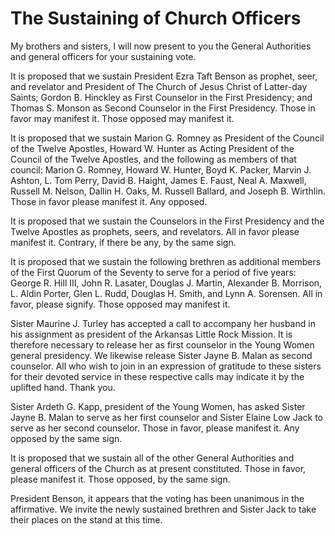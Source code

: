 # The Sustaining of Church Officers

My brothers and sisters, I will now present to you the General Authorities and
general officers for your sustaining vote.

It is proposed that we sustain President Ezra Taft Benson as prophet, seer,
and revelator and President of The Church of Jesus Christ of Latter-day
Saints; Gordon B. Hinckley as First Counselor in the First Presidency; and
Thomas S. Monson as Second Counselor in the First Presidency. Those in favor
may manifest it. Those opposed may manifest it.

It is proposed that we sustain Marion G. Romney as President of the Council of
the Twelve Apostles, Howard W. Hunter as Acting President of the Council of
the Twelve Apostles, and the following as members of that council: Marion G.
Romney, Howard W. Hunter, Boyd K. Packer, Marvin J. Ashton, L. Tom Perry,
David B. Haight, James E. Faust, Neal A. Maxwell, Russell M. Nelson, Dallin H.
Oaks, M. Russell Ballard, and Joseph B. Wirthlin. Those in favor please
manifest it. Any opposed.

It is proposed that we sustain the Counselors in the First Presidency and the
Twelve Apostles as prophets, seers, and revelators. All in favor please
manifest it. Contrary, if there be any, by the same sign.

It is proposed that we sustain the following brethren as additional members of
the First Quorum of the Seventy to serve for a period of five years: George R.
Hill III, John R. Lasater, Douglas J. Martin, Alexander B. Morrison, L. Aldin
Porter, Glen L. Rudd, Douglas H. Smith, and Lynn A. Sorensen. All in favor,
please signify. Those opposed may manifest it.

Sister Maurine J. Turley has accepted a call to accompany her husband in his
assignment as president of the Arkansas Little Rock Mission. It is therefore
necessary to release her as first counselor in the Young Women general
presidency. We likewise release Sister Jayne B. Malan as second counselor. All
who wish to join in an expression of gratitude to these sisters for their
devoted service in these respective calls may indicate it by the uplifted
hand. Thank you.

Sister Ardeth G. Kapp, president of the Young Women, has asked Sister Jayne B.
Malan to serve as her first counselor and Sister Elaine Low Jack to serve as
her second counselor. Those in favor, please manifest it. Any opposed by the
same sign.

It is proposed that we sustain all of the other General Authorities and
general officers of the Church as at present constituted. Those in favor,
please manifest it. Those opposed, by the same sign.

President Benson, it appears that the voting has been unanimous in the
affirmative. We invite the newly sustained brethren and Sister Jack to take
their places on the stand at this time.

